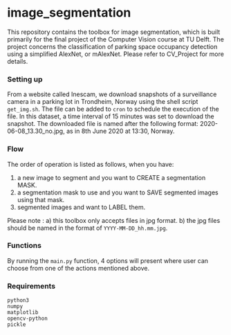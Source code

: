# image_segmentation

This repository contains the toolbox for image segmentation, which is built primarily for the final project of the Computer Vision course at TU Delft. The project concerns the classification of parking space occupancy detection using a simplified AlexNet, or mAlexNet. Please refer to CV_Project for more details.

### Setting up
From a website called Inescam, we download snapshots of a surveillance camera in a parking lot in Trondheim, Norway using the shell script `get_img.sh`. The file can be added to `cron` to schedule the execution of the file. In this dataset, a time interval of 15 minutes was set to download the snapshot. The downloaded file is named after the following format: 2020-06-08_13.30_no.jpg, as in 8th June 2020 at 13:30, Norway. 

### Flow
The order of operation is listed as follows, when you have:

1. a new image to segment and you want to CREATE a segmentation MASK.
2. a segmentation mask to use and you want to SAVE segmented images using that mask.
3. segmented images and want to LABEL them.

Please note : 
    a) this toolbox only accepts files in jpg format.
    b) the jpg files should be named in the format of `YYYY-MM-DD_hh.mm.jpg`.

### Functions
By running the `main.py` function, 4 options will present where user can choose from one of the actions mentioned above.


### Requirements
```
python3
numpy
matplotlib
opencv-python
pickle
```
